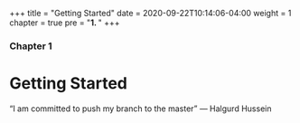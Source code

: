 +++
title = "Getting Started"
date = 2020-09-22T10:14:06-04:00
weight = 1
chapter = true
pre = "<b>1. </b>"
+++

### Chapter 1

# Getting Started

“I am committed to push my branch to the master”
― Halgurd Hussein
